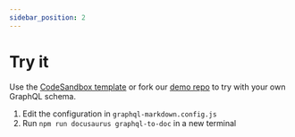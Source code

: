 ```yaml
---
sidebar_position: 2
---
```


# Try it

Use the [CodeSandbox template](https://codesandbox.io/s/github/graphql-markdown/demo/tree/main?file=/graphql-markdown.config.js) or fork our [demo repo](https://github.com/graphql-markdown/demo) to try with your own GraphQL schema.

1. Edit the configuration in `graphql-markdown.config.js`
2. Run `npm run docusaurus graphql-to-doc` in a new terminal
